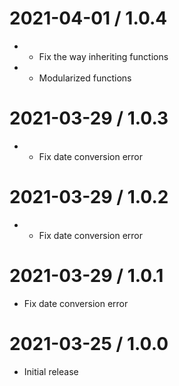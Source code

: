 2021-04-01 / 1.0.4
==================

  * * Fix the way inheriting functions
  * * Modularized functions

2021-03-29 / 1.0.3
==================

  * * Fix date conversion error

2021-03-29 / 1.0.2
==================

  * * Fix date conversion error

2021-03-29 / 1.0.1
==================

  * Fix date conversion error

2021-03-25 / 1.0.0
==================

  * Initial release
